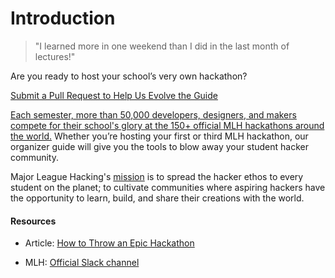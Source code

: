 # Introduction

> "I learned more in one weekend than I did in the last month of lectures!"

Are you ready to host your school’s very own hackathon?

[Submit a Pull Request to Help Us Evolve the Guide](https://github.com/MLH/hackathon-organizer-guide)

[Each semester, more than 50,000 developers, designers, and makers compete for their school's glory at the 150+ official MLH hackathons around the world.](https://mlh.io/about) Whether you’re hosting your first or third MLH hackathon, our organizer guide will give you the tools to blow away your student hacker community.

Major League Hacking's [mission](https://mlh.io/about) is to spread the hacker ethos to every student on the planet; to cultivate communities where aspiring hackers have the opportunity to learn, build, and share their creations with the world.

#### Resources

* Article: [How to Throw an Epic Hackathon](http://news.mlh.io/how-to-throw-an-epic-hackathon-07-07-2014)

* MLH: [Official Slack channel](https://mlh.slack.com/?redir=%2Fhome)